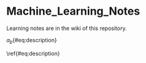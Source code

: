 # Machine_Learning_Notes
Learning notes are in the wiki of this repository.

$a_b${#eq:description}

\ref{#eq:description}

